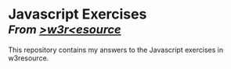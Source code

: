 <h1>Javascript Exercises<br>
	<small><i>From <a href="https://www.w3resource.com/javascript-exercises/">&gt;w3r&lt;esource</a></i></small>
</h1>

<p>This repository contains my answers to the Javascript exercises in w3resource.</p>
